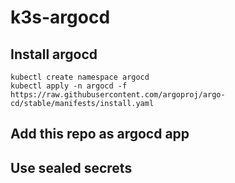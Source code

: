# k3s-argocd

## Install argocd

```
kubectl create namespace argocd
kubectl apply -n argocd -f https://raw.githubusercontent.com/argoproj/argo-cd/stable/manifests/install.yaml

```

## Add this repo as argocd app

## Use sealed secrets